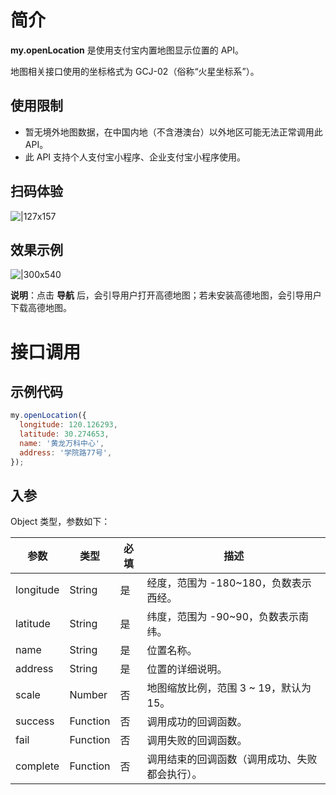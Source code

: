 
# 简介
**my.openLocation** 是使用支付宝内置地图显示位置的 API。

地图相关接口使用的坐标格式为 GCJ-02（俗称“火星坐标系”）。

## 使用限制
- 暂无境外地图数据，在中国内地（不含港澳台）以外地区可能无法正常调用此 API。
- 此 API 支持个人支付宝小程序、企业支付宝小程序使用。

## 扫码体验
![|127x157](https://gw.alipayobjects.com/zos/skylark-tools/public/files/d24dde5bf8bd8b7c34f38dd33b8c589b.jpeg#align=left&display=inline&height=157&margin=%5Bobject%20Object%5D&originHeight=157&originWidth=127&status=done&style=stroke&width=127)

## 效果示例
![|300x540](https://gw.alipayobjects.com/zos/skylark-tools/public/files/5468fba94664d5e279a2acc5ed365ac6.gif#align=left&display=inline&height=540&margin=%5Bobject%20Object%5D&originHeight=540&originWidth=300&status=done&style=stroke&width=300)

**说明**：点击 **导航** 后，会引导用户打开高德地图；若未安装高德地图，会引导用户下载高德地图。

# 接口调用

## 示例代码
```javascript
my.openLocation({
  longitude: 120.126293,
  latitude: 30.274653,
  name: '黄龙万科中心',
  address: '学院路77号',
});
```

## 入参
Object 类型，参数如下：

| **参数** | **类型** | **必填** | **描述** |
| --- | --- | --- | --- |
| longitude | String | 是 | 经度，范围为 -180~180，负数表示西经。|
| latitude | String | 是 | 纬度，范围为 -90~90，负数表示南纬。 |
| name | String | 是 | 位置名称。 |
| address | String | 是 | 位置的详细说明。 |
| scale | Number | 否 | 地图缩放比例，范围 3 ~ 19，默认为 15。 |
| success | Function | 否 | 调用成功的回调函数。 |
| fail | Function | 否 | 调用失败的回调函数。 |
| complete | Function | 否 | 调用结束的回调函数（调用成功、失败都会执行）。 |
